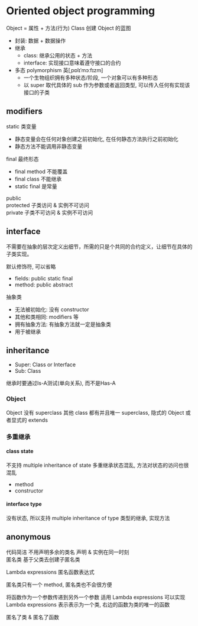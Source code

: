 # Oriented object programming

Object = 属性 + 方法(行为)
Class 创建 Object 的蓝图

- 封装: 数据 + 数据操作
- 继承
	- class: 继承公用的状态 + 方法
	- interface: 实现接口意味着遵守接口的合约
- 多态 polymorphism 英[ˌpɒlɪˈmɔːfɪzm]
	- 一个生物组织拥有多种状态/阶段, 一个对象可以有多种形态
	- 以 super 取代具体的 sub 作为参数或者返回类型, 可以传入任何有实现该接口的子类

## modifiers

static 类变量

- 静态变量会在任何对象创建之前初始化, 在任何静态方法执行之前初始化
- 静态方法不能调用非静态变量

final 最终形态

- final method 不能覆盖
- final class 不能继承
- static final 是常量

public   
protected 子类访问 & 实例不可访问  
private   子类不可访问 & 实例不可访问  

## interface

不需要在抽象的层次定义出细节，所需的只是个共同的合约定义，让细节在具体的子类实现。

默认修饰符, 可以省略

- fields: public static final
- method: public abstract

抽象类

- 无法被初始化: 没有 constructor
- 其他和类相同: modifiers 等
- 拥有抽象方法: 有抽象方法就一定是抽象类
- 用于被继承

## inheritance

- Super: Class or Interface
- Sub: Class 

继承时要通过Is-A测试(单向关系), 而不是Has-A

### Object

Object 没有 superclass
其他 class 都有并且唯一 superclass, 隐式的 Object 或者显式的 extends

### 多重继承

#### class state

不支持 multiple inheritance of state
多重继承状态混乱, 方法对状态的访问也很混乱

- method
- constructor

#### interface type

没有状态, 所以支持
multiple inheritance of type 类型的继承, 实现方法

## anonymous

代码简洁 不用声明多余的类名
声明 & 实例在同一时刻  
匿名类 基于父类去创建子匿名类  

Lambda expressions 匿名函数表达式

匿名类只有一个 method, 匿名类也不会很方便

将函数作为一个参数传递到另外一个参数 
适用 Lambda expressions 可以实现
Lambda expressions 表示表示为一个类, 右边的函数为类的唯一的函数

匿名了类 & 匿名了函数
